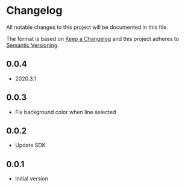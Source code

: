 # Changelog
All notable changes to this project will be documented in this file.

The format is based on [Keep a Changelog](http://keepachangelog.com/en/1.0.0/)
and this project adheres to [Semantic Versioning](http://semver.org/spec/v2.0.0.html).

## 0.0.4
- 2020.3.1

## 0.0.3
- Fix background color when line selected

## 0.0.2
- Update SDK

## 0.0.1
- Initial version